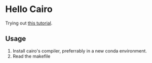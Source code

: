 # Hello Cairo 
Trying out [this tutorial](https://www.cairo-lang.org/docs/hello_cairo/index.html).

## Usage
1. Install cairo's compiler, preferrably in a new conda environment.
2. Read the makefile 
